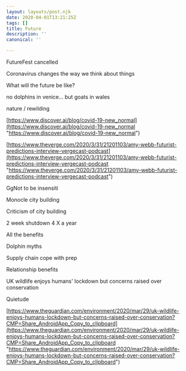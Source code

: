 ```yaml
---
layout: layouts/post.njk
date: 2020-04-01T13:21:25Z
tags: []
title: Future
description: ''
canonical: ''

---
```

FutureFest cancelled

Coronavirus changes the way we think about things

What will the future be like?

no dolphins in venice... but goats in wales

nature / rewilding

[https://www.discover.ai/blog/covid-19-new_normal](https://www.discover.ai/blog/covid-19-new_normal "https://www.discover.ai/blog/covid-19-new_normal")

[https://www.theverge.com/2020/3/31/21201103/amy-webb-futurist-predictions-interview-vergecast-podcast](https://www.theverge.com/2020/3/31/21201103/amy-webb-futurist-predictions-interview-vergecast-podcast "https://www.theverge.com/2020/3/31/21201103/amy-webb-futurist-predictions-interview-vergecast-podcast")

GgNot to be insensiti

Monocle city building 

Criticism of city building 

2 week shutdown 4 X a year

All the benefits

Dolphin myths

Supply chain cope with prep

Relationship benefits

UK wildlife enjoys humans' lockdown but concerns raised over conservation

Quietude

[https://www.theguardian.com/environment/2020/mar/29/uk-wildlife-enjoys-humans-lockdown-but-concerns-raised-over-conservation?CMP=Share_AndroidApp_Copy_to_clipboard](https://www.theguardian.com/environment/2020/mar/29/uk-wildlife-enjoys-humans-lockdown-but-concerns-raised-over-conservation?CMP=Share_AndroidApp_Copy_to_clipboard "https://www.theguardian.com/environment/2020/mar/29/uk-wildlife-enjoys-humans-lockdown-but-concerns-raised-over-conservation?CMP=Share_AndroidApp_Copy_to_clipboard")